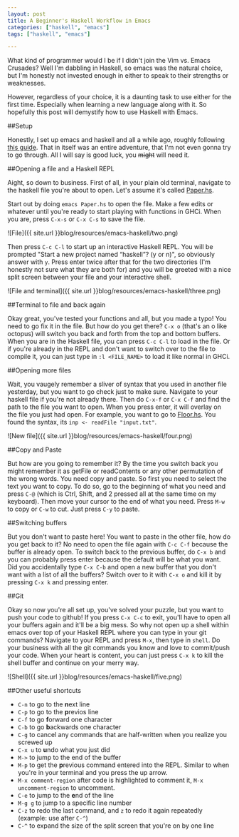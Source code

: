 ```yaml
---
layout: post
title: A Beginner's Haskell Workflow in Emacs
categories: ["haskell", "emacs"]
tags: ["haskell", "emacs"]

---
```


What kind of programmer would I be if I didn't join the Vim vs. Emacs Crusades? Well I'm dabbling in Haskell, so emacs was the natural choice, but I'm honestly not invested enough in either to speak to their strengths or weaknesses. 

However, regardless of your choice, it is a daunting task to use either for the first time. Especially when learning a new language along with it. So hopefully this post will demystify how to use Haskell with Emacs. 


##Setup

Honestly, I set up emacs and haskell and all a while ago, roughly following [this guide](https://github.com/serras/emacs-haskell-tutorial/blob/master/tutorial.md). That in itself was an entire adventure, that I'm not even gonna try to go through. All I will say is good luck, you ~~might~~ will need it.

##Opening a file and a Haskell REPL

Aight, so down to business. First of all, in your plain old terminal, navigate to the haskell file you're about to open. Let's assume it's called [Paper.hs](https://github.com/2016rshah/adventofcode/blob/master/day2/Paper.hs). 

Start out by doing `emacs Paper.hs` to open the file. Make a few edits or whatever until you're ready to start playing with functions in GHCi. When you are, press `C-x-s` or `C-x C-s` to save the file. 

![File]({{ site.url }}blog/resources/emacs-haskell/two.png)

Then press `C-c C-l` to start up an interactive Haskell REPL. You will be prompted "Start a new project named “haskell”? (y or n)", so obviously answer with `y`. Press enter twice after that for the two directories (I'm honestly not sure what they are both for) and you will be greeted with a nice split screen between your file and your interactive shell. 

![File and terminal]({{ site.url }}blog/resources/emacs-haskell/three.png)

##Terminal to file and back again

Okay great, you've tested your functions and all, but you made a typo! You need to go fix it in the file. But how do you get there? `C-x o` (that's an o like octopus) will switch you back and forth from the top and bottom buffers. When you are in the Haskell file, you can press `C-c C-l` to load in the file. Or if you're already in the REPL and don't want to switch over to the file to compile it, you can just type in `:l <FILE_NAME>` to load it like normal in GHCi. 

##Opening more files

Wait, you vaugely remember a sliver of syntax that you used in another file yesterday, but you want to go check just to make sure. Navigate to your haskell file if you're not already there. Then do `C-x-f` or `C-x C-f` and find the path to the file you want to open. When you press enter, it will overlay on the file you just had open. For example, you want to go to [Floor.hs](https://github.com/2016rshah/adventofcode/blob/master/day2/Paper.hs). You found the syntax, its `inp <- readFile "input.txt"`. 

![New file]({{ site.url }}blog/resources/emacs-haskell/four.png)

##Copy and Paste

But how are you going to remember it? By the time you switch back you might remember it as getFile or readContents or any other permutation of the wrong words. You need copy and paste. So first you need to select the text you want to copy. To do so, go to the beginning of what you need and press `C-@` (which is Ctrl, Shift, and 2 pressed all at the same time on my keyboard). Then move your cursor to the end of what you need. Press `M-w` to copy or `C-w` to cut. Just press `C-y` to paste.

##Switching buffers

But you don't want to paste here! You want to paste in the other file, how do you get back to it? No need to open the file again with `C-c C-f` because the buffer is already open. To switch back to the previous buffer, do `C-x b` and you can probably press enter because the default will be what you want. Did you accidentally type `C-x C-b` and open a new buffer that you don't want with a list of all the buffers? Switch over to it with `C-x o` and kill it by pressing `C-x k` and pressing enter.  

##Git

Okay so now you're all set up, you've solved your puzzle, but you want to push your code to github! If you press `C-x C-c` to exit, you'll have to open all your buffers again and it'll be a big mess. So why not open up a shell within emacs over top of your Haskell REPL where you can type in your git commands? Navigate to your REPL and press `M-x`, then type in `shell`. Do your business with all the git commands you know and love to commit/push your code. When your heart is content, you can just press `C-x k` to kill the shell buffer and continue on your merry way. 

![Shell]({{ site.url }}blog/resources/emacs-haskell/five.png)

##Other useful shortcuts
 - `C-n` to go to the **n**ext line
 - `C-p` to go to the **p**revios line
 - `C-f` to go **f**orward one character
 - `C-b` to go **b**ackwards one character
 - `C-g` to cancel any commands that are half-written when you realize you screwed up
 - `C-x u` to **u**ndo what you just did
 - `M->` to jump to the end of the buffer
 - `M-p` to get the **p**revious command entered into the REPL. Similar to when you're in your terminal and you press the up arrow.
 - `M-x comment-region` after code is highlighted to comment it, `M-x uncomment-region` to uncomment.
 - `C-e` to jump to the **e**nd of the line
 - `M-g g` to jump to a specific line number
 - `C-z` to redo the last command, and `z` to redo it again repeatedly (example: use after `C-^`)
 - `C-^` to expand the size of the split screen that you're on by one line

